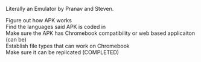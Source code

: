 Literally an Emulator by Pranav and Steven.

<div>Figure out how APK works
  <div>Find the languages said APK is coded in
    <div>Make sure the APK has Chromebook compatibility or web based applicaiton (can be)
      <div>Establish file types that can work on Chromebook
        <div>Make sure it can be replicated (COMPLETED)
          <div>
